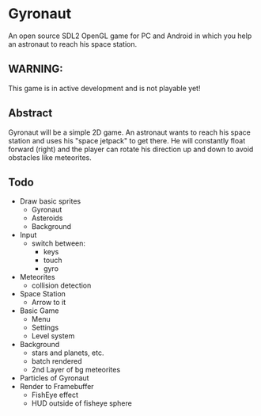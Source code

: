 # Gyronaut
An open source SDL2 OpenGL game for PC and Android in which you help an astronaut to reach his space station.

## WARNING:
This game is in active development and is not playable yet!

## Abstract
Gyronaut will be a simple 2D game.
An astronaut wants to reach his space station and uses his "space jetpack" to get there.
He will constantly float forward (right) and the player can rotate his direction up and down to avoid obstacles like meteorites.

## Todo
- Draw basic sprites
  - Gyronaut
  - Asteroids
  - Background
- Input 
  - switch between:
    - keys
    - touch
    - gyro
- Meteorites
  - collision detection
- Space Station
  - Arrow to it
- Basic Game
  - Menu
  - Settings
  - Level system
- Background
  - stars and planets, etc.
  - batch rendered
  - 2nd Layer of bg meteorites
- Particles of Gyronaut
- Render to Framebuffer
  - FishEye effect
  - HUD outside of fisheye sphere

